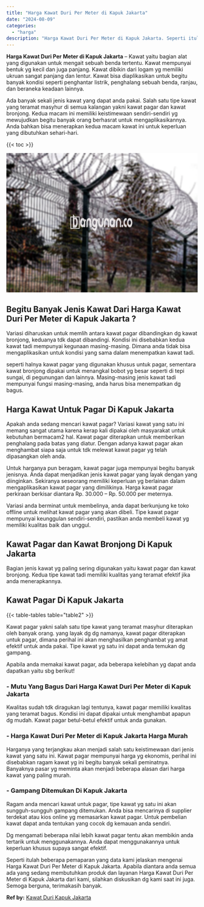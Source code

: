 ```yaml
---
title: "Harga Kawat Duri Per Meter di Kapuk Jakarta"
date: "2024-08-09"
categories: 
  - "harga"
description: "Harga Kawat Duri Per Meter di Kapuk Jakarta. Seperti itulah beberapa pemaparan yang data kami jelaskan mengenai Harga Kawat Duri Per Meter di Kapuk Jakarta...."
---
```


**Harga Kawat Duri Per Meter di Kapuk Jakarta** – Kawat yaitu bagian alat yang digunakan untuk mengait sebuah benda tertentu. Kawat mempunyai bentuk yg kecil dan juga panjang. Kawat dibikin dari logam yg memiliki ukruan sangat panjang dan lentur. Kawat bisa diaplikasikan untuk begitu banyak kondisi seperti penghantar listrik, penghalang sebuah benda, ranjau, dan beraneka keadaan lainnya.

Ada banyak sekali jenis kawat yang dapat anda pakai. Salah satu tipe kawat yang teramat masyhur di semua kalangan yakni kawat pagar dan kawat bronjong. Kedua macam ini memiliki keistimewaan sendiri-sendiri yg mewujudkan begitu banyak orang berhasrat untuk mengaplikasikannya. Anda bahkan bisa menerapkan kedua macam kawat ini untuk keperluan yang dibutuhkan sehari-hari.

{{< toc >}}

![Harga Kawat Duri Per Meter di Kapuk Jakarta](/images/jual-kawat-murah37.png)

## Begitu Banyak Jenis Kawat Dari Harga Kawat Duri Per Meter di Kapuk Jakarta ?

Variasi diharuskan untuk memlih antara kawat pagar dibandingkan dg kawat bronjong, keduanya tdk dapat dibandingi. Kondisi ini disebabkan kedua kawat tadi mempunyai kegunaan masing-masing. Dimana anda tidak bisa mengaplikasikan untuk kondisi yang sama dalam menempatkan kawat tadi.

seperti halnya kawat pagar yang digunakan khusus untuk pagar, sementara kawat bronjong dipakai untuk menangkal bobot yg besar seperti di tepi sungai, di pegunungan dan lainnya. Masing-masing jenis kawat tadi mempunyai fungsi masing-masing, anda harus bisa menempatkan dg bagus.

## Harga Kawat Untuk Pagar Di Kapuk Jakarta

Apakah anda sedang mencari kawat pagar? Variasi kawat yang satu ini memang sangat utama karena kerap kali dipakai oleh masyarakat untuk kebutuhan bermacam2 hal. Kawat pagar diterapkan untuk memberikan penghalang pada batas yang diatur. Dengan adanya kawat pagar akan menghambat siapa saja untuk tdk melewat kawat pagar yg telah dipasangkan oleh anda.

Untuk harganya pun beragam, kawat pagar juga mempunyai begitu banyak jenisnya. Anda dapat menjadikan jenis kawat pagar yang layak dengan yang diinginkan. Sekiranya seseorang memiliki keperluan yg berlainan dalam mengaplikasikan kawat pagar yang dimilikinya. Harga kawat pagar perkiraan berkisar diantara Rp. 30.000 – Rp. 50.000 per meternya.

Variasi anda berminat untuk membelinya, anda dapat berkunjung ke toko offline untuk melihat kawat pagar yang akan dibeli. Tipe kawat pagar mempunyai keunggulan sendiri-sendiri, pastikan anda membeli kawat yg memiliki kualitas baik dan unggul.

## Kawat Pagar dan Kawat Bronjong Di Kapuk Jakarta

Bagian jenis kawat yg paling sering digunakan yaitu kawat pagar dan kawat bronjong. Kedua tipe kawat tadi memiliki kualitas yang teramat efektif jika anda menerapkannya.

## Kawat Pagar Di Kapuk Jakarta

{{< table-tables table="table2" >}}

Kawat pagar yakni salah satu tipe kawat yang teramat masyhur diterapkan oleh banyak orang. yang layak dg dg namanya, kawat pagar diterapkan untuk pagar, dimana perihal ini akan menghasilkan penghambat yg amat efektif untuk anda pakai. Tipe kawat yg satu ini dapat anda temukan dg gampang.

Apabila anda memakai kawat pagar, ada beberapa kelebihan yg dapat anda dapatkan yaitu sbg berikut!

### \- Mutu Yang Bagus Dari Harga Kawat Duri Per Meter di Kapuk Jakarta

Kwalitas sudah tdk diragukan lagi tentunya, kawat pagar memiliki kwalitas yang teramat bagus. Kondisi ini dapat dipakai untuk menghambat apapun dg mudah. Kawat pagar betul-betul efektif untuk anda gunakan.

### \- Harga Kawat Duri Per Meter di Kapuk Jakarta Harga Murah

Harganya yang terjangkau akan menjadi salah satu keistimewaan dari jenis kawat yang satu ini. Kawat pagar mempunyai harga yg ekonomis, perihal ini disebabkan ragam kawat yg ini begitu banyak sekali peminatnya. Banyaknya pasar yg meminta akan menjadi beberapa alasan dari harga kawat yang paling murah.

### \- Gampang Ditemukan Di Kapuk Jakarta

Ragam anda mencari kawat untuk pagar, tipe kawat yg satu ini akan sungguh-sungguh gampang ditemukan. Anda bisa mencarinya di supplier terdekat atau kios online yg memasarkan kawat pagar. Untuk pembelian kawat dapat anda tentukan yang cocok dg kemauan anda sendiri.

Dg mengamati beberapa nilai lebih kawat pagar tentu akan membikin anda tertarik untuk menggunakannya. Anda dapat menggunakannya untuk keperluan khusus supaya sangat efektif.

Seperti itulah beberapa pemaparan yang data kami jelaskan mengenai Harga Kawat Duri Per Meter di Kapuk Jakarta. Apabila diantara anda semua ada yang sedang membutuhkan produk dan layanan Harga Kawat Duri Per Meter di Kapuk Jakarta dari kami, silahkan diskusikan dg kami saat ini juga. Semoga berguna, terimakasih banyak.

**Ref by:** [Kawat Duri Kapuk Jakarta](https://id.wikipedia.org/wiki/Kawat)
